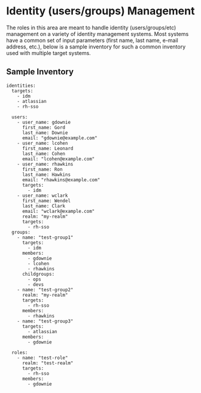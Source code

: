 Identity (users/groups) Management
==================================

The roles in this area are meant to handle identity (users/groups/etc) management on a variety of identity management systems. Most systems have a common set of input parameters (first name, last name, e-mail address, etc.), below is a sample inventory for such a common inventory used with multiple target systems.


Sample Inventory
----------------

```
identities:
  targets:
    - idm
    - atlassian
    - rh-sso

  users:
    - user_name: gdownie
      first_name: Gord
      last_name: Downie
      email: "gdownie@example.com"
    - user_name: lcohen
      first_name: Leonard
      last_name: Cohen
      email: "lcohen@example.com"
    - user_name: rhawkins
      first_name: Ron
      last_name: Hawkins
      email: "rhawkins@example.com"
      targets:
        - idm
    - user_name: wclark
      first_name: Wendel
      last_name: Clark
      email: "wclark@example.com"
      realm: "my-realm"
      targets:
        - rh-sso
  groups:
    - name: "test-group1"
      targets:
        - idm
      members:
        - gdownie
        - lcohen
        - rhawkins
      childgroups:
        - ops
        - devs
    - name: "test-group2"
      realm: "my-realm"
      targets:
        - rh-sso
      members:
        - rhawkins
    - name: "test-group3"
      targets:
        - atlassian
      members:
        - gdownie

  roles:
    - name: "test-role"
      realm: "test-realm"
      targets:
        - rh-sso
      members:
        - gdownie
```
